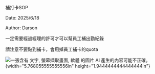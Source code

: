 補打卡SOP

Date: 2025/6/18

Author: Darson

一定需要經過經理的許可才可以幫員工補出勤紀錄

請注意不要點到補卡，會用掉員工補卡的quota

![一張含有 文字, 螢幕擷取畫面, 軟體 的圖片 AI
產生的內容可能不正確。](media/media/image1.png){width="5.768055555555556in"
height="1.9444444444444444in"}
